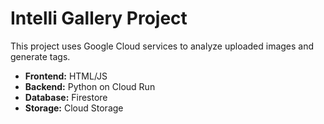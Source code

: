 # Intelli Gallery Project

This project uses Google Cloud services to analyze uploaded images and generate tags.

- **Frontend:** HTML/JS
- **Backend:** Python on Cloud Run
- **Database:** Firestore
- **Storage:** Cloud Storage